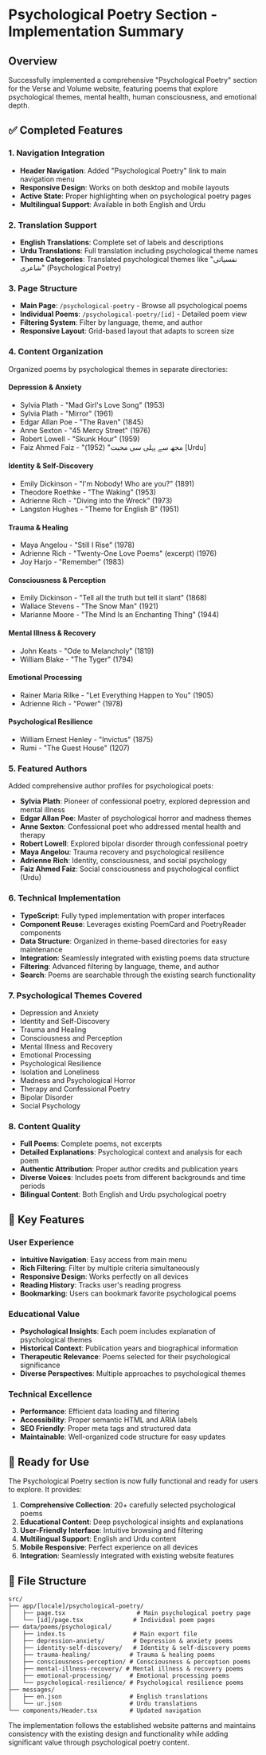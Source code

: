 # Psychological Poetry Section - Implementation Summary

## Overview
Successfully implemented a comprehensive "Psychological Poetry" section for the Verse and Volume website, featuring poems that explore psychological themes, mental health, human consciousness, and emotional depth.

## ✅ Completed Features

### 1. Navigation Integration
- **Header Navigation**: Added "Psychological Poetry" link to main navigation menu
- **Responsive Design**: Works on both desktop and mobile layouts
- **Active State**: Proper highlighting when on psychological poetry pages
- **Multilingual Support**: Available in both English and Urdu

### 2. Translation Support
- **English Translations**: Complete set of labels and descriptions
- **Urdu Translations**: Full translation including psychological theme names
- **Theme Categories**: Translated psychological themes like "نفسیاتی شاعری" (Psychological Poetry)

### 3. Page Structure
- **Main Page**: `/psychological-poetry` - Browse all psychological poems
- **Individual Poems**: `/psychological-poetry/[id]` - Detailed poem view
- **Filtering System**: Filter by language, theme, and author
- **Responsive Layout**: Grid-based layout that adapts to screen size

### 4. Content Organization
Organized poems by psychological themes in separate directories:

#### Depression & Anxiety
- Sylvia Plath - "Mad Girl's Love Song" (1953)
- Sylvia Plath - "Mirror" (1961)
- Edgar Allan Poe - "The Raven" (1845)
- Anne Sexton - "45 Mercy Street" (1976)
- Robert Lowell - "Skunk Hour" (1959)
- Faiz Ahmed Faiz - "مجھ سے پہلی سی محبت" (1952) [Urdu]

#### Identity & Self-Discovery
- Emily Dickinson - "I'm Nobody! Who are you?" (1891)
- Theodore Roethke - "The Waking" (1953)
- Adrienne Rich - "Diving into the Wreck" (1973)
- Langston Hughes - "Theme for English B" (1951)

#### Trauma & Healing
- Maya Angelou - "Still I Rise" (1978)
- Adrienne Rich - "Twenty-One Love Poems" (excerpt) (1976)
- Joy Harjo - "Remember" (1983)

#### Consciousness & Perception
- Emily Dickinson - "Tell all the truth but tell it slant" (1868)
- Wallace Stevens - "The Snow Man" (1921)
- Marianne Moore - "The Mind Is an Enchanting Thing" (1944)

#### Mental Illness & Recovery
- John Keats - "Ode to Melancholy" (1819)
- William Blake - "The Tyger" (1794)

#### Emotional Processing
- Rainer Maria Rilke - "Let Everything Happen to You" (1905)
- Adrienne Rich - "Power" (1978)

#### Psychological Resilience
- William Ernest Henley - "Invictus" (1875)
- Rumi - "The Guest House" (1207)

### 5. Featured Authors
Added comprehensive author profiles for psychological poets:
- **Sylvia Plath**: Pioneer of confessional poetry, explored depression and mental illness
- **Edgar Allan Poe**: Master of psychological horror and madness themes
- **Anne Sexton**: Confessional poet who addressed mental health and therapy
- **Robert Lowell**: Explored bipolar disorder through confessional poetry
- **Maya Angelou**: Trauma recovery and psychological resilience
- **Adrienne Rich**: Identity, consciousness, and social psychology
- **Faiz Ahmed Faiz**: Social consciousness and psychological conflict (Urdu)

### 6. Technical Implementation
- **TypeScript**: Fully typed implementation with proper interfaces
- **Component Reuse**: Leverages existing PoemCard and PoetryReader components
- **Data Structure**: Organized in theme-based directories for easy maintenance
- **Integration**: Seamlessly integrated with existing poems data structure
- **Filtering**: Advanced filtering by language, theme, and author
- **Search**: Poems are searchable through the existing search functionality

### 7. Psychological Themes Covered
- Depression and Anxiety
- Identity and Self-Discovery
- Trauma and Healing
- Consciousness and Perception
- Mental Illness and Recovery
- Emotional Processing
- Psychological Resilience
- Isolation and Loneliness
- Madness and Psychological Horror
- Therapy and Confessional Poetry
- Bipolar Disorder
- Social Psychology

### 8. Content Quality
- **Full Poems**: Complete poems, not excerpts
- **Detailed Explanations**: Psychological context and analysis for each poem
- **Authentic Attribution**: Proper author credits and publication years
- **Diverse Voices**: Includes poets from different backgrounds and time periods
- **Bilingual Content**: Both English and Urdu psychological poetry

## 🎯 Key Features

### User Experience
- **Intuitive Navigation**: Easy access from main menu
- **Rich Filtering**: Filter by multiple criteria simultaneously
- **Responsive Design**: Works perfectly on all devices
- **Reading History**: Tracks user's reading progress
- **Bookmarking**: Users can bookmark favorite psychological poems

### Educational Value
- **Psychological Insights**: Each poem includes explanation of psychological themes
- **Historical Context**: Publication years and biographical information
- **Therapeutic Relevance**: Poems selected for their psychological significance
- **Diverse Perspectives**: Multiple approaches to psychological themes

### Technical Excellence
- **Performance**: Efficient data loading and filtering
- **Accessibility**: Proper semantic HTML and ARIA labels
- **SEO Friendly**: Proper meta tags and structured data
- **Maintainable**: Well-organized code structure for easy updates

## 🚀 Ready for Use

The Psychological Poetry section is now fully functional and ready for users to explore. It provides:

1. **Comprehensive Collection**: 20+ carefully selected psychological poems
2. **Educational Content**: Deep psychological insights and explanations
3. **User-Friendly Interface**: Intuitive browsing and filtering
4. **Multilingual Support**: English and Urdu content
5. **Mobile Responsive**: Perfect experience on all devices
6. **Integration**: Seamlessly integrated with existing website features

## 📁 File Structure

```
src/
├── app/[locale]/psychological-poetry/
│   ├── page.tsx                    # Main psychological poetry page
│   └── [id]/page.tsx              # Individual poem pages
├── data/poems/psychological/
│   ├── index.ts                   # Main export file
│   ├── depression-anxiety/        # Depression & anxiety poems
│   ├── identity-self-discovery/   # Identity & self-discovery poems
│   ├── trauma-healing/           # Trauma & healing poems
│   ├── consciousness-perception/ # Consciousness & perception poems
│   ├── mental-illness-recovery/ # Mental illness & recovery poems
│   ├── emotional-processing/     # Emotional processing poems
│   └── psychological-resilience/ # Psychological resilience poems
├── messages/
│   ├── en.json                   # English translations
│   └── ur.json                   # Urdu translations
└── components/Header.tsx         # Updated navigation
```

The implementation follows the established website patterns and maintains consistency with the existing design and functionality while adding significant value through psychological poetry content.
